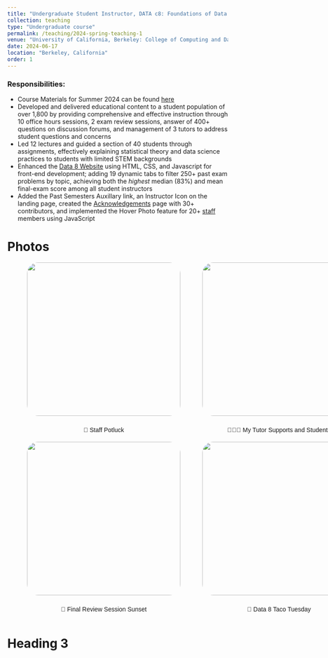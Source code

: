 ```yaml
---
title: "Undergraduate Student Instructor, DATA c8: Foundations of Data Science (Summer 2024)"
collection: teaching
type: "Undergraduate course"
permalink: /teaching/2024-spring-teaching-1
venue: "University of California, Berkeley: College of Computing and Data Science"
date: 2024-06-17
location: "Berkeley, California"
order: 1
---
```



### Responsibilities:
* Course Materials for Summer 2024 can be found [here](https://linktr.ee/bingSU24)
* Developed and delivered educational content to a student population of over 1,800 by providing comprehensive and effective instruction through 10 office hours sessions, 2 exam review sessions, answer of 400+ questions on discussion forums, and management of 3 tutors to address student questions and concerns
* Led 12 lectures and guided a section of 40 students through assignments, effectively explaining statistical theory and data science practices to students with limited STEM backgrounds
* Enhanced the [Data 8 Website](https://www.data8.org/su24/) using HTML, CSS, and Javascript for front-end development; adding 19 dynamic tabs to filter 250+ past exam problems by topic, achieving both the *highest* median (83%) and mean final-exam score among all student instructors
*  Added the Past Semesters Auxillary link, an Instructor Icon on the landing page, created the [Acknowledgements](https://www.data8.org/su24/acknowledgements/) page with 30+ contributors, and implemented the Hover Photo feature for 20+ [staff](https://www.data8.org/su24/staff/) members using JavaScript

Photos
======
<div style = "display: grid; grid-template-columns: 350px 350px; grid-column-gap: 50px; row-gap: 5px; margin-left: 45px; align-items: end;">
    <div>
        <img style = "width: 350px; border-radius: 25px; margin-bottom: 10px;" src = "https://lh3.googleusercontent.com/pw/AP1GczNzXHyCM7jBEMo0WyzbITWMhXNqRD_CMR1yZse-z4xPGfz_hDf5yBJuDIyoVG-YZetafAive8IBIC_6E3ZMTd3LHTW6pSD1HhFNxMXVAxTstiENOqVCJgXU1a8Wrci-CM3FijQDleGEJwfhlciS-hv2jg=w1618-h964-s-no?authuser=0">
        <div  style = "display: flex; justify-content: center; width = 100%; font-family: Arial; ">
            <p>🥘 Staff Potluck</p>
        </div>
    </div>
     <div>
        <img style = "width: 350px; border-radius: 25px; margin-bottom: 10px;" src = "https://lh3.googleusercontent.com/pw/AP1GczMsMIv7CBm2PF2qZT2cYdmsVbn5vf40pyMWyZ96tgYuKh446wYhLNnzIj-5_vHRoZKfqsIgXxXIFnSLUPWFJ3Z4Wpbbr549wmZxc0leZX_dbuqCGkn1tqH2bhlkDP2jgesivQjZZE5Sb63pa-35ziMCuw=w2014-h1504-s-no?authuser=0">
        <div  style = "display: flex; justify-content: center; width = 100%; font-family: Arial;">
            <p>👨🏼‍🏫 My Tutor Supports and Students</p>
        </div>
    </div>
    <div>
        <img style = "width: 350px; border-radius: 25px; margin-bottom: 10px;" src = "https://lh3.googleusercontent.com/pw/AP1GczNzwOQJHYq8bPeIn__KLeryBif8OAYWzx4pvYNe7i12sYUG_aqBlq8ZwbTf9pVGp2IDkcvJ-2Gup3ytPIz6fFXndnCeNZXEZJFTfqNKbM1yuVyog5kjDX5wIQvjc6ZGotl1kdPahkgpm1cw-5eDkxa96A=w1179-h1551-s-no?authuser=0">
        <div  style = "display: flex; justify-content: center; width = 100%; font-family: Arial; ">
            <p>🌇 Final Review Session Sunset</p>
        </div>
    </div>
    <div>
        <img style = "width: 350px; border-radius: 25px; margin-bottom: 10px;" src = "https://lh3.googleusercontent.com/pw/AP1GczMHfGoTmn6gVURTtfltWF5tKGQjfV6NxxIAo4O2QN5k0GCoeWwuRsWQ4qWTFUkFtfRB6k7dkRAR54cSyDs-w3c0-FDz2P0xZPABmW5-6vnhiC38cBJVV6DCV2EXrPV92Q0tWssVSYS3u2kQqVOvbdAojg=w1026-h1359-s-no?authuser=0">
        <div  style = "display: flex; justify-content: center; width = 100%; font-family: Arial;">
            <p>🌮 Data 8 Taco Tuesday</p>
        </div>
    </div>
</div>

Heading 3
======